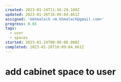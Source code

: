 ```yaml
---
created: 2023-01-24T11:56:29.108Z
updated: 2023-01-26T16:09:04.661Z
assigned: 'mkhmalech <m.khmalech@gmail.com>'
progress: 0.65
tags:
  - user
  - spaces
started: 2023-01-24T00:00:00.000Z
completed: 2023-01-26T16:09:04.661Z
---
```


# add cabinet space to user

